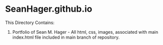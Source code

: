 # SeanHager.github.io

 This Directory Contains:
  1. Portfolio of Sean M. Hager
    - All html, css, images, associated with main index.html file included in main branch of repository.
